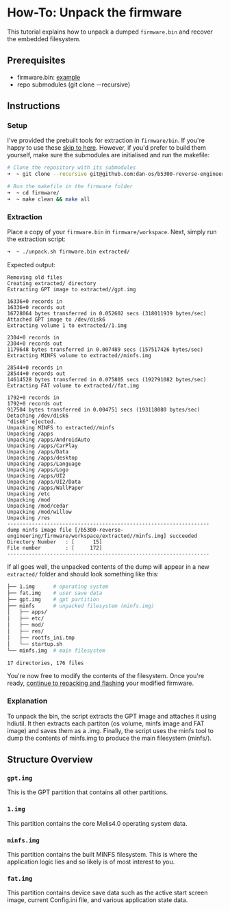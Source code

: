 # How-To: Unpack the firmware

This tutorial explains how to unpack a dumped `firmware.bin` and recover the embedded filesystem.

## Prerequisites

- firmware.bin: [example](../firmware/examples/B5300/original/)
- repo submodules (git clone --recursive)

## Instructions

### Setup

I've provided the prebuilt tools for extraction in `firmware/bin`. If you're happy to use these [skip to here](#extraction). However, if you'd prefer to build them yourself, make sure the submodules are initialised and run the makefile:
```bash
# Clone the repository with its submodules
➜  ~ git clone --recursive git@github.com:dan-os/b5300-reverse-engineering.git

# Run the makefile in the firmware folder
➜  ~ cd firmware/
➜  ~ make clean && make all
```

### Extraction

Place a copy of your `firmware.bin` in `firmware/workspace`. Next, simply run the extraction script:
```bash
➜  ~ ./unpack.sh firmware.bin extracted/
```
Expected output:
```
Removing old files
Creating extracted/ directory
Extracting GPT image to extracted//gpt.img

16336+0 records in
16336+0 records out
16728064 bytes transferred in 0.052602 secs (318011939 bytes/sec)
Attached GPT image to /dev/disk6
Extracting volume 1 to extracted//1.img

2304+0 records in
2304+0 records out
1179648 bytes transferred in 0.007489 secs (157517426 bytes/sec)
Extracting MINFS volume to extracted//minfs.img

28544+0 records in
28544+0 records out
14614528 bytes transferred in 0.075805 secs (192791082 bytes/sec)
Extracting FAT volume to extracted//fat.img

1792+0 records in
1792+0 records out
917504 bytes transferred in 0.004751 secs (193118080 bytes/sec)
Detaching /dev/disk6
"disk6" ejected.
Unpacking MINFS to extracted//minfs
Unpacking /apps
Unpacking /apps/AndroidAuto
Unpacking /apps/CarPlay
Unpacking /apps/Data
Unpacking /apps/desktop
Unpacking /apps/Language
Unpacking /apps/Logo
Unpacking /apps/UI2
Unpacking /apps/UI2/Data
Unpacking /apps/WallPaper
Unpacking /etc
Unpacking /mod
Unpacking /mod/cedar
Unpacking /mod/willow
Unpacking /res
------------------------------------------------------------------
dump minfs image file [/b5300-reverse-engineering/firmware/workspace/extracted//minfs.img] succeeded
Directory Number   : [      15]
File number        : [     172]
------------------------------------------------------------------
```

If all goes well, the unpacked contents of the dump will appear in a new `extracted/` folder and should look something like this:
```bash
├── 1.img      # operating system
├── fat.img    # user save data
├── gpt.img    # gpt partition
├── minfs      # unpacked filesystem (minfs.img)
│   ├── apps/
│   ├── etc/
│   ├── mod/
│   ├── res/
│   ├── rootfs_ini.tmp
│   └── startup.sh
└── minfs.img  # main filesystem

17 directories, 176 files
```

You're now free to modify the contents of the filesystem. Once you're ready, [continue to repacking and flashing](3-repacking-firmware.md) your modified firmware.

### Explanation

To unpack the bin, the script extracts the GPT image and attaches it using hdiutil. It then extracts each partiton (os volume, minfs image and FAT image) and saves them as a .img. Finally, the script uses the minfs tool to dump the contents of minfs.img to produce the main filesystem (minfs/).

## Structure Overview

### `gpt.img`

This is the GPT partition that contains all other partitions.

### `1.img`

This partition contains the core Melis4.0 operating system data.

### `minfs.img`

This partition contains the built MINFS filesystem. This is where the application logic lies and so likely is of most interest to you.

### `fat.img`

This partition contains device save data such as the active start screen image, current Config.ini file, and various application state data.
